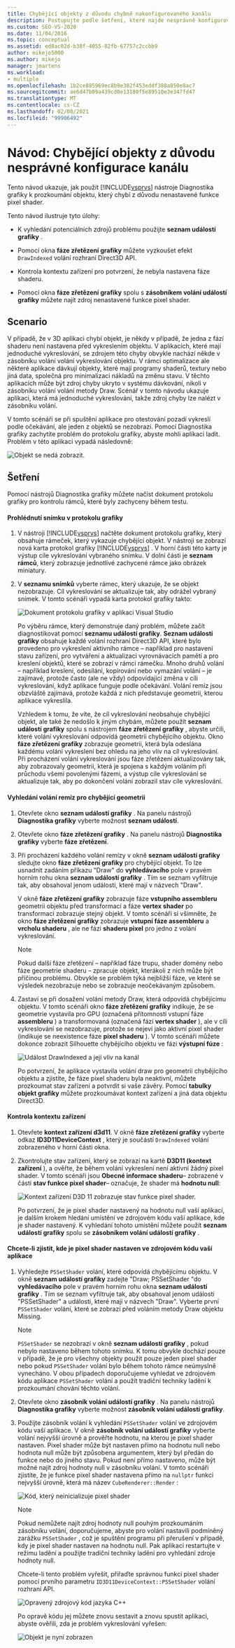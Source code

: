 ```yaml
---
title: Chybějící objekty z důvodu chybně nakonfigurovaného kanálu
description: Postupujte podle šetření, které najde nesprávně konfigurovaný kanál. Zobrazuje seznam událostí použít grafiku, fáze zřetězení grafiky a zásobník volání událostí grafiky.
ms.custom: SEO-VS-2020
ms.date: 11/04/2016
ms.topic: conceptual
ms.assetid: ed8ac02d-b38f-4055-82fb-67757c2ccbb9
author: mikejo5000
ms.author: mikejo
manager: jmartens
ms.workload:
- multiple
ms.openlocfilehash: 1b2ce885969ec8b9e382f453eddf388a850e8ac7
ms.sourcegitcommit: ae6d47b09a439cd0e13180f5e89510e3e347fd47
ms.translationtype: MT
ms.contentlocale: cs-CZ
ms.lasthandoff: 02/08/2021
ms.locfileid: "99906492"
---
```

# <a name="walkthrough-missing-objects-due-to-misconfigured-pipeline"></a>Návod: Chybějící objekty z důvodu nesprávné konfigurace kanálu
Tento návod ukazuje, jak použít [!INCLUDE[vsprvs](../../code-quality/includes/vsprvs_md.md)] nástroje Diagnostika grafiky k prozkoumání objektu, který chybí z důvodu nenastavené funkce pixel shader.

 Tento návod ilustruje tyto úlohy:

- K vyhledání potenciálních zdrojů problému použijte **seznam událostí grafiky** .

- Pomocí okna **fáze zřetězení grafiky** můžete vyzkoušet efekt `DrawIndexed` volání rozhraní Direct3D API.

- Kontrola kontextu zařízení pro potvrzení, že nebyla nastavena fáze shaderu.

- Pomocí okna **fáze zřetězení grafiky** spolu s **zásobníkem volání událostí grafiky** můžete najít zdroj nenastavené funkce pixel shader.

## <a name="scenario"></a>Scenario
 V případě, že v 3D aplikaci chybí objekt, je někdy v případě, že jedna z fází shaderu není nastavena před vykreslením objektu. V aplikacích, které mají jednoduché vykreslování, se zdrojem této chyby obvykle nachází někde v zásobníku volání volání vykreslování objektu. V rámci optimalizace ale některé aplikace dávkují objekty, které mají programy shaderů, textury nebo jiná data, společná pro minimalizaci nákladů na změnu stavu. V těchto aplikacích může být zdroj chyby ukryto v systému dávkování, nikoli v zásobníku volání volání metody Draw. Scénář v tomto návodu ukazuje aplikaci, která má jednoduché vykreslování, takže zdroj chyby lze nalézt v zásobníku volání.

 V tomto scénáři se při spuštění aplikace pro otestování pozadí vykreslí podle očekávání, ale jeden z objektů se nezobrazí. Pomocí Diagnostika grafiky zachytíte problém do protokolu grafiky, abyste mohli aplikaci ladit. Problém v této aplikaci vypadá následovně:

 ![Objekt se nedá zobrazit.](media/gfx_diag_demo_misconfigured_pipeline_problem.png "gfx_diag_demo_misconfigured_pipeline_problem")

## <a name="investigation"></a>Šetření
 Pomocí nástrojů Diagnostika grafiky můžete načíst dokument protokolu grafiky pro kontrolu rámců, které byly zachyceny během testu.

#### <a name="to-examine-a-frame-in-a-graphics-log"></a>Prohlédnutí snímku v protokolu grafiky

1. V nástroji [!INCLUDE[vsprvs](../../code-quality/includes/vsprvs_md.md)] načtěte dokument protokolu grafiky, který obsahuje rámeček, který vykazuje chybějící objekt. V nástroji se zobrazí nová karta protokol grafiky [!INCLUDE[vsprvs](../../code-quality/includes/vsprvs_md.md)] . V horní části této karty je výstup cíle vykreslování vybraného snímku. V dolní části je **seznam rámců**, který zobrazuje jednotlivé zachycené rámce jako obrázek miniatury.

2. V **seznamu snímků** vyberte rámec, který ukazuje, že se objekt nezobrazuje. Cíl vykreslování se aktualizuje tak, aby odrážel vybraný snímek. V tomto scénáři vypadá karta protokol grafiky takto:

    ![Dokument protokolu grafiky v aplikaci Visual Studio](media/gfx_diag_demo_misconfigured_pipeline_step_1.png "gfx_diag_demo_misconfigured_pipeline_step_1")

   Po výběru rámce, který demonstruje daný problém, můžete začít diagnostikovat pomocí **seznamu událostí grafiky**. **Seznam událostí grafiky** obsahuje každé volání rozhraní Direct3D API, které bylo provedeno pro vykreslení aktivního rámce – například pro nastavení stavu zařízení, pro vytváření a aktualizaci vyrovnávacích pamětí a pro kreslení objektů, které se zobrazí v rámci rámečku. Mnoho druhů volání – například kreslení, odesílání, kopírování nebo vymazání volání – je zajímavé, protože často (ale ne vždy) odpovídající změna v cíli vykreslování, když aplikace funguje podle očekávání. Volání remíz jsou obzvláště zajímavá, protože každá z nich představuje geometrii, kterou aplikace vykreslila.

   Vzhledem k tomu, že víte, že cíl vykreslování neobsahuje chybějící objekt, ale také že nedošlo k jiným chybám, můžete použít **seznam událostí grafiky** spolu s nástrojem **fáze zřetězení grafiky** , abyste určili, které volání vykreslování odpovídá geometrii chybějícího objektu. Okno **fáze zřetězení grafiky** zobrazuje geometrii, která byla odeslána každému volání vykreslení bez ohledu na jeho vliv na cíl vykreslování. Při procházení volání vykreslování jsou fáze zřetězení aktualizovány tak, aby zobrazovaly geometrii, která je spojena s každým voláním při průchodu všemi povolenými fázemi, a výstup cíle vykreslování se aktualizuje tak, aby po dokončení volání zobrazil stav cíle vykreslování.

#### <a name="to-find-the-draw-call-for-the-missing-geometry"></a>Vyhledání volání remíz pro chybějící geometrii

1. Otevřete okno **seznam událostí grafiky** . Na panelu nástrojů **Diagnostika grafiky** vyberte možnost **seznam událostí**.

2. Otevřete okno **fáze zřetězení grafiky** . Na panelu nástrojů **Diagnostika grafiky** vyberte **fáze zřetězení**.

3. Při procházení každého volání remízy v okně **seznam událostí grafiky** sledujte okno **fáze zřetězení grafiky** pro chybějící objekt. To lze usnadnit zadáním příkazu "Draw" do **vyhledávacího** pole v pravém horním rohu okna **seznam událostí grafiky** . Tím se seznam vyfiltruje tak, aby obsahoval jenom události, které mají v názvech "Draw".

    V okně **fáze zřetězení grafiky** zobrazuje fáze **vstupního assembleru** geometrii objektu před transformací a fáze **vertex shader** po transformaci zobrazuje stejný objekt. V tomto scénáři si všimněte, že okno **fáze zřetězení grafiky** zobrazuje **vstupní fáze assembleru** a  **vrcholu shaderu** , ale ne fázi **shaderu pixel** pro jedno z volání vykreslování.

   > [!NOTE]
   > Pokud další fáze zřetězení – například fáze trupu, shader domény nebo fáze geometrie shaderu – zpracuje objekt, kterákoli z nich může být příčinou problému. Obvykle se problém týká nejbližší fáze, ve které se výsledek nezobrazuje nebo se zobrazuje neočekávaným způsobem.

4. Zastaví se při dosažení volání metody Draw, která odpovídá chybějícímu objektu. V tomto scénáři okno **fáze zřetězení grafiky** indikuje, že se geometrie vystavila pro GPU (označená přítomností vstupní fáze **assembleru** ) a transformovaná (označená fází **vertex shader** ), ale v cíli vykreslování se nezobrazuje, protože se nejeví jako aktivní pixel shader (indikuje se neexistence fáze **pixel shaderu** ). V tomto scénáři můžete dokonce zobrazit Silhouette chybějícího objektu ve fázi **výstupní fúze** :

    ![Událost DrawIndexed a její vliv na kanál](media/gfx_diag_demo_misconfigured_pipeline_step_2.png "gfx_diag_demo_misconfigured_pipeline_step_2")

   Po potvrzení, že aplikace vystavila volání draw pro geometrii chybějícího objektu a zjistíte, že fáze pixel shaderu byla neaktivní, můžete prozkoumat stav zařízení a potvrdit si vaše závěry. Pomocí **tabulky objekt grafiky** můžete prozkoumávat kontext zařízení a jiná data objektu Direct3D.

#### <a name="to-examine-device-context"></a>Kontrola kontextu zařízení

1. Otevřete **kontext zařízení d3d11**. V okně **fáze zřetězení grafiky** vyberte odkaz **ID3D11DeviceContext** , který je součástí `DrawIndexed` volání zobrazeného v horní části okna.

2. Zkontrolujte stav zařízení, který se zobrazí na kartě **D3D11 (kontext zařízení** ), a ověřte, že během volání vykreslení není aktivní žádný pixel shader. V tomto scénáři jsou **Obecné informace shaderu**– zobrazené v části **stav funkce pixel shader**– označuje, že shader má **hodnotu null**:

    ![Kontext zařízení D3D 11 zobrazuje stav funkce pixel shader.](media/gfx_diag_demo_misconfigured_pipeline_step_4.png "gfx_diag_demo_misconfigured_pipeline_step_4")

   Po potvrzení, že je pixel shader nastavený na hodnotu null vaší aplikací, je dalším krokem hledání umístění ve zdrojovém kódu vaší aplikace, kde je shader nastavený. K vyhledání tohoto umístění můžete použít **seznam událostí grafiky** spolu se **zásobníkem volání událostí grafiky** .

#### <a name="to-find-where-the-pixel-shader-is-set-in-your-apps-source-code"></a>Chcete-li zjistit, kde je pixel shader nastaven ve zdrojovém kódu vaší aplikace

1. Vyhledejte `PSSetShader` volání, které odpovídá chybějícímu objektu. V okně **seznam událostí grafiky** zadejte "Draw; PSSetShader "do **vyhledávacího** pole v pravém horním rohu okna **seznam událostí grafiky** . Tím se seznam vyfiltruje tak, aby obsahoval jenom události "PSSetShader" a události, které mají v názvech "Draw". Vyberte první `PSSetShader` volání, které se zobrazí před voláním metody Draw objektu Missing.

   > [!NOTE]
   > `PSSetShader` se nezobrazí v okně **seznam událostí grafiky** , pokud nebylo nastaveno během tohoto snímku. K tomu obvykle dochází pouze v případě, že je pro všechny objekty použit pouze jeden pixel shader nebo pokud `PSSetShader` volání bylo během tohoto rámce neúmyslně vynecháno. V obou případech doporučujeme vyhledat ve zdrojovém kódu aplikace `PSSetShader` volání a použít tradiční techniky ladění k prozkoumání chování těchto volání.

2. Otevřete okno **zásobník volání událostí grafiky** . Na panelu nástrojů **Diagnostika grafiky** vyberte možnost **zásobník volání událostí grafiky**.

3. Použijte zásobník volání k vyhledání `PSSetShader` volání ve zdrojovém kódu vaší aplikace. V okně **zásobník volání událostí grafiky** vyberte volání nejvyšší úrovně a prověřte hodnotu, na kterou je pixel shader nastaven. Pixel shader může být nastaven přímo na hodnotu null nebo hodnota null může být způsobena argumentem, který byl předán do funkce nebo do jiného stavu. Pokud není přímo nastaveno, může být možné najít zdroj hodnoty null v zásobníku volání. V tomto scénáři zjistíte, že je funkce pixel shader nastavena přímo na `nullptr` funkci nejvyšší úrovně, která má název `CubeRenderer::Render` :

    ![Kód, který neinicializuje pixel shader](media/gfx_diag_demo_misconfigured_pipeline_step_5.png "gfx_diag_demo_misconfigured_pipeline_step_5")

   > [!NOTE]
   > Pokud nemůžete najít zdroj hodnoty null pouhým prozkoumáním zásobníku volání, doporučujeme, abyste pro volání nastavili podmíněný zarážku `PSSetShader` , což je spuštění programu při přerušení v případě, kdy je pixel shader nastaven na hodnotu null. Pak aplikaci restartujte v režimu ladění a použijte tradiční techniky ladění pro vyhledání zdroje hodnoty null.

   Chcete-li tento problém vyřešit, přiřaďte správnou funkci pixel shader pomocí prvního parametru `ID3D11DeviceContext::PSSetShader` volání rozhraní API.

   ![Opravený zdrojový kód jazyka C&#43;&#43; ](media/gfx_diag_demo_misconfigured_pipeline_step_6.png "gfx_diag_demo_misconfigured_pipeline_step_6")

   Po opravě kódu jej můžete znovu sestavit a znovu spustit aplikaci, abyste ověřili, zda je problém vykreslování vyřešen:

   ![Objekt je nyní zobrazen](media/gfx_diag_demo_misconfigured_pipeline_resolution.jpg "gfx_diag_demo_misconfigured_pipeline_resolution")
